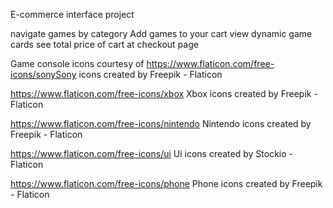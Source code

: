 E-commerce interface project

navigate games by category
Add games to your cart
view dynamic game cards
see total price of cart at checkout page

Game console icons courtesy of
https://www.flaticon.com/free-icons/sonySony icons created by Freepik - Flaticon

https://www.flaticon.com/free-icons/xbox Xbox icons created by Freepik - Flaticon

https://www.flaticon.com/free-icons/nintendo Nintendo icons created by Freepik - Flaticon

https://www.flaticon.com/free-icons/ui Ui icons created by Stockio - Flaticon

https://www.flaticon.com/free-icons/phone Phone icons created by Freepik - Flaticon
